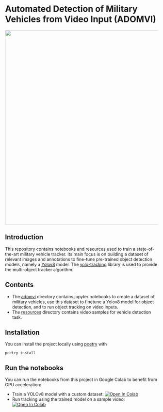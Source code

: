 # Automated Detection of Military Vehicles from Video Input (ADOMVI)

<div align="center">
  <img src="resources/video_tracking.gif" width="640"/>
</div>

## Introduction

This repository contains notebooks and resources used to train a state-of-the-art military vehicle tracker. Its main focus is on building a dataset of relevant images and annotations to fine-tune pre-trained object detection models, namely a [Yolov8](https://github.com/ultralytics) model. The [yolo-tracking](https://github.com/mikel-brostrom/yolo_tracking) library is used to provide the multi-object tracker algorithm.

## Contents

- The [adomvi](./adomvi/) directory contains jupyter notebooks to create a dataset of military vehicles, use this dataset to finetune a Yolov8 model for object detection, and to run object tracking on video inputs.
- The [resources](./resources/) directory contains video samples for vehicle detection task.

## Installation

You can install the project locally using [poetry](https://python-poetry.org/) with

```console
poetry install
```

## Run the notebooks

You can run the notebooks from this project in Google Colab to benefit from GPU acceleration:

<ul>
    <li>Train a YOLOv8 model with a custom dataset: <a target="_blank" href="https://colab.research.google.com/github/jonasrenault/adomvi/blob/main/adomvi/TankDetectionYolov8Train.ipynb"><img src="https://colab.research.google.com/assets/colab-badge.svg" alt="Open In Colab"/></a></li>
    <li>Run tracking using the trained model on a sample video: <a target="_blank" href="https://colab.research.google.com/github/jonasrenault/adomvi/blob/main/adomvi/TankTracking.ipynb"><img src="https://colab.research.google.com/assets/colab-badge.svg" alt="Open In Colab"/></a></li>
</ul>
